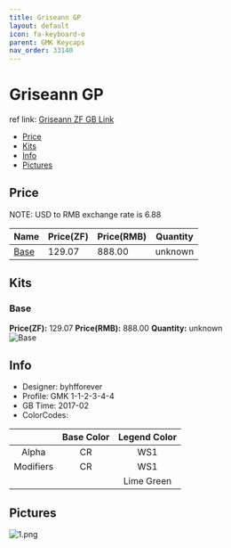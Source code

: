 ```yaml
---
title: Griseann GP
layout: default
icon: fa-keyboard-o
parent: GMK Keycaps
nav_order: 33140
---
```


# Griseann GP

ref link: [Griseann ZF GB Link](https://en.zfrontier.com/products/gmk-griseann)

* [Price](#price)
* [Kits](#kits)
* [Info](#info)
* [Pictures](#pictures)


## Price  
NOTE: USD to RMB exchange rate is 6.88

| Name          | Price(ZF)    |  Price(RMB) | Quantity |
| ------------- | ------------ |  ---------- | -------- |
|[Base](#base)|129.07|888.00|unknown|


## Kits
### Base
**Price(ZF):** 129.07    **Price(RMB):** 888.00    **Quantity:** unknown  
<img src="{{ 'assets/images/gmk-keycaps/griseann/kits_pics/base.jpg' | relative_url }}" alt="Base" class="image featured">


## Info
* Designer: byhfforever
* Profile: GMK 1-1-2-3-4-4
* GB Time: 2017-02
* ColorCodes: 

| |Base Color     | Legend Color
| :-------------: | :-------------: | :------------:
|Alpha|CR|WS1
|Modifiers|CR|WS1
|||Lime Green


## Pictures
<img src="{{ 'assets/images/gmk-keycaps/griseann/rendering_pics/1.png' | relative_url }}" alt="1.png" class="image featured">
